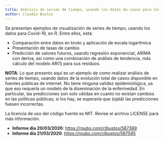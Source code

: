 ```yaml
---
title: Análisis de series de tiempo, usando los datos de casos para Covid-19
author: Claudio Bustos
---
```


Se presentan ejemplos de visualización de series de tiempo, usando los datos para Covid-19, en R. Entre ellos, está:

- Comparación entre datos en bruto y aplicación de escala logarítmica
- Presentación de tasas de cambio
- Predicción de valores futuros, usando regresión exponencial, ARIMA con deriva, así como una combinación de análisis de tendencia, más cálculo del modelo AR(1) para sus residuos.


**NOTA**: Lo que presento aquí es un ejemplo de como realizar análisis de series de tiempo, usando datos de la evolución total de casos disponible en fuentes públicas de internet. No tiene ninguna validez epidemiológica, ya que eso requería un modelo de la diseminación de la enfermedad. En particular, las predicciones son solo válidas en cuanto no existan cambios en las políticas públicas; si los hay, se esperaría que (ojalá) las predicciones fuesen incorrectas.

La licencia de uso del código fuente es MIT. Revise el archivo LICENSE para más información.

-   **Informe día 20/03/2020**:
    <a href="https://rpubs.com/clbustos/587389" class="uri">https://rpubs.com/clbustos/587389</a>
-   **Informe día 21/03/2020**:
    <a href="https://rpubs.com/clbustos/587595" class="uri">https://rpubs.com/clbustos/587595</a>